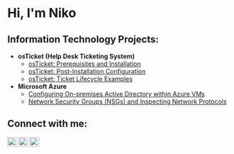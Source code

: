 <h1>Hi, I'm Niko

<h2> Information Technology Projects:</h2>

- <b>osTicket (Help Desk Ticketing System)</b>
  - [osTicket: Prerequisites and Installation](https://github.com/nikocapp56/osticket-prereqs)
  - [osTicket: Post-Installation Configuration](https://github.com/nikocapp56/post-install-config)
  - [osTicket: Ticket Lifecycle Examples](https://github.com/nikocapp56/ticket-lifecycle)
- <b>Microsoft Azure</b>
  - [Configuring On-premises Active Directory within Azure VMs](https://github.com/nikocapp56/configure-ad)
  - [Network Security Groups (NSGs) and Inspecting Network Protocols](https://github.com/nikocapp56/azure-network-protocols)

<h2>Connect with me:</h2>

[<img align="left" alt="Josh | Twitter" width="22px" src="https://cdn.jsdelivr.net/npm/simple-icons@v3/icons/twitter.svg" />][twitter]
[<img align="left" alt="Josh | LinkedIn" width="22px" src="https://cdn.jsdelivr.net/npm/simple-icons@v3/icons/linkedin.svg" />][linkedin]
[<img align="left" alt="Josh | Instagram" width="22px" src="https://cdn.jsdelivr.net/npm/simple-icons@v3/icons/instagram.svg" />][instagram]

[twitter]: https://twitter.com/Josh
[instagram]: https://www.instagram.com/Josh
[linkedin]: https://linkedin.com/in/niko-cappiello
